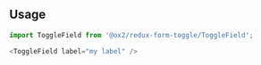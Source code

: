 ## Usage
```js
import ToggleField from '@ox2/redux-form-toggle/ToggleField';

<ToggleField label="my label" />

```
